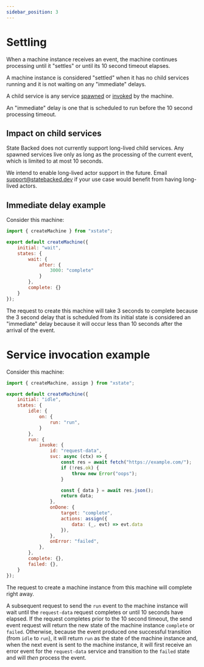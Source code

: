 ```yaml
---
sidebar_position: 3
---
```


# Settling

When a machine instance receives an event, the machine continues processing until it "settles" or until
its 10 second timeout elapses.

A machine instance is considered "settled" when it has no child services running and it is not waiting on
any "immediate" delays.

A child service is any service [spawned](https://xstate.js.org/docs/guides/actors.html#spawning-actors)
or [invoked](https://xstate.js.org/docs/guides/communication.html) by the machine.

An "immediate" delay is one that is scheduled to run before the 10 second processing timeout.

## Impact on child services

State Backed does not currently support long-lived child services.
Any spawned services live only as long as the processing of the current event,
which is limited to at most 10 seconds.

We intend to enable long-lived actor support in the future.
Email [support@statebacked.dev](mailto:support@statebacked.dev) if your use
case would benefit from having long-lived actors.

## Immediate delay example

Consider this machine:

```javascript
import { createMachine } from "xstate";

export default createMachine({
    initial: "wait",
    states: {
        wait: {
            after: {
                3000: "complete"
            }
        },
        complete: {}
    }
});
```

The request to create this machine will take 3 seconds to complete because the 3 second delay that is scheduled
from its initial state is considered an "immediate" delay because it will occur less than 10 seconds after the
arrival of the event.

# Service invocation example

Consider this machine:

```javascript
import { createMachine, assign } from "xstate";

export default createMachine({
    initial: "idle",
    states: {
        idle: {
            on: {
                run: "run",
            }
        },
        run: {
            invoke: {
                id: "request-data",
                svc: async (ctx) => {
                    const res = await fetch("https://example.com/");
                    if (!res.ok) {
                        throw new Error("oops");
                    }

                    const { data } = await res.json();
                    return data;
                },
                onDone: {
                    target: "complete",
                    actions: assign({
                        data: (_, evt) => evt.data
                    }),
                },
                onError: "failed",
            },
        },
        complete: {},
        failed: {},
    }
});
```

The request to create a machine instance from this machine will complete right away.

A subsequent request to send the `run` event to the machine instance will wait until
the `request-data` request completes or until 10 seconds have elapsed. If the request
completes prior to the 10 second timeout, the send event request will return the
new state of the machine instance `complete` or `failed`. Otherwise, because the event
produced one successful transition (from `idle` to `run`), it will return `run` as
the state of the machine instance and, when the next event is sent to the machine instance,
it will first receive an error event for the `request-data` service and transition to the
`failed` state and will *then* process the event.
